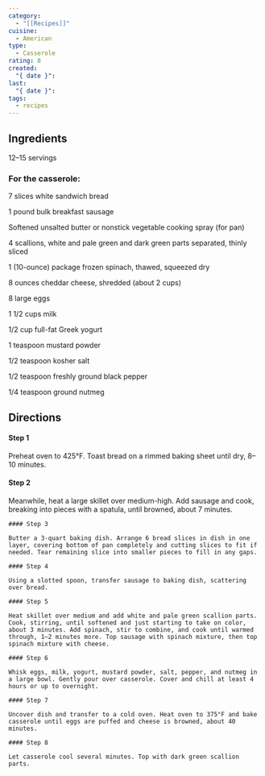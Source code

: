 ```yaml
---
category:
  - "[[Recipes]]"
cuisine:
  - American
type:
  - Casserole
rating: 8
created:
  "{ date }": 
last:
  "{ date }": 
tags:
  - recipes
---
```

## Ingredients

12–15 servings

### For the casserole:

7 slices white sandwich bread

1 pound bulk breakfast sausage

Softened unsalted butter or nonstick vegetable cooking spray (for pan)

4 scallions, white and pale green and dark green parts separated, thinly sliced

1 (10-ounce) package frozen spinach, thawed, squeezed dry

8 ounces cheddar cheese, shredded (about 2 cups)

8 large eggs

1 1/2 cups milk

1/2 cup full-fat Greek yogurt

1 teaspoon mustard powder

1/2 teaspoon kosher salt

1/2 teaspoon freshly ground black pepper

1/4 teaspoon ground nutmeg


## Directions

#### Step 1
Preheat oven to 425°F. Toast bread on a rimmed baking sheet until dry, 8–10 minutes.
#### Step 2  
Meanwhile, heat a large skillet over medium-high. Add sausage and cook, breaking into pieces with a spatula, until browned, about 7 minutes.
    
    #### Step 3
    
    Butter a 3-quart baking dish. Arrange 6 bread slices in dish in one layer, covering bottom of pan completely and cutting slices to fit if needed. Tear remaining slice into smaller pieces to fill in any gaps.
    
    #### Step 4
    
    Using a slotted spoon, transfer sausage to baking dish, scattering over bread.
    
    #### Step 5
    
    Heat skillet over medium and add white and pale green scallion parts. Cook, stirring, until softened and just starting to take on color, about 3 minutes. Add spinach, stir to combine, and cook until warmed through, 1–2 minutes more. Top sausage with spinach mixture, then top spinach mixture with cheese.
    
    #### Step 6
    
    Whisk eggs, milk, yogurt, mustard powder, salt, pepper, and nutmeg in a large bowl. Gently pour over casserole. Cover and chill at least 4 hours or up to overnight.
    
    #### Step 7
    
    Uncover dish and transfer to a cold oven. Heat oven to 375°F and bake casserole until eggs are puffed and cheese is browned, about 40 minutes.
    
    #### Step 8
    
    Let casserole cool several minutes. Top with dark green scallion parts.
